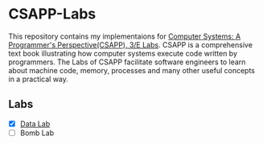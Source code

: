 # CSAPP-Labs
This repository contains my implementaions for [Computer Systems: A Programmer's Perspective(CSAPP), 3/E Labs](http://csapp.cs.cmu.edu/3e/labs.html).
CSAPP is a comprehensive text book illustrating how computer systems execute code written by programmers. The Labs of CSAPP
facilitate software engineers to learn about machine code, memory, processes and many other useful concepts in a practical
way.

## Labs
- [x] [Data Lab](/01-Data-Lab)
- [ ] Bomb Lab
